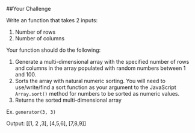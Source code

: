 ##Your Challenge

Write an function that takes 2 inputs:

1. Number of rows
2. Number of columns

Your function should do the following:

1. Generate a multi-dimensional array with the specified number of rows and columns in the array populated with random numbers between 1 and 100.
2. Sorts the array with natural numeric sorting. You will need to use/write/find a sort function as your argument to the JavaScript `Array.sort()` method for numbers to be sorted as numeric values.
3. Returns the sorted multi-dimensional array

Ex. 
`generator(3, 3)`

Output:
[[1, 2 ,3], [4,5,6], [7,8,9]]
